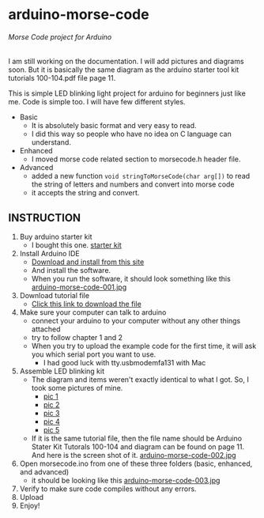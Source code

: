 arduino-morse-code
==================

###### Morse Code project for Arduino

I am still working on the documentation. I will add pictures and diagrams soon. But it is basically the same diagram as the arduino starter tool kit tutorials 100-104.pdf file page 11.



This is simple LED blinking light project for arduino for beginners just like me.
Code is simple too.  I will have few different styles.

* Basic
    * It is absolutely basic format and very easy to read.
    * I did this way so people who have no idea on C language can understand.
* Enhanced
    * I moved morse code related section to morsecode.h header file.
* Advanced
	* added a new function ````void stringToMorseCode(char arg[])```` to read the string of letters and numbers and convert into morse code
    * it accepts the string and convert.


## INSTRUCTION
1. Buy arduino starter kit
    * I bought this one. [starter kit](http://www.sainsmart.com/starter-kit/uno-r3-starter-kit/sainsmart-uno-r3-starter-kit-with-16-basic-arduino-projects.html)
2. Install Arduino IDE
    * [Download and install from this site](http://arduino.cc/en/main/software)
    * And install the software.
    * When you run the software, it should look something like this [arduino-morse-code-001.jpg][1]
3. Download tutorial file
    * [Click this link to download the file](http://www.sainsmart.com/zen/documents/20-013-100-104/SainSmart_Stater_Kit_Tutorals_100-104.rar)
4. Make sure your computer can talk to arduino
    * connect your arduino to your computer without any other things attached
    * try to follow chapter 1 and 2
    * When you try to upload the example code for the first time, it will ask you which serial port you want to use.
        * I had good luck with tty.usbmodemfa131 with Mac
5. Assemble LED blinking kit
    * The diagram and items weren't exactly identical to what I got. So, I took some pictures of mine.
        * [pic 1][4]
        * [pic 2][5]
        * [pic 3][6]
        * [pic 4][7]
        * [pic 5][8]
    * If it is the same tutorial file, then the file name should be Arduino Stater Kit Tutorals 100-104 and diagram can be found on page 11. And here is the screen shot of it. [arduino-morse-code-002.jpg][2]
6. Open morsecode.ino from one of these three folders (basic, enhanced, and advanced)
    * it should be looking like this [arduino-morse-code-003.jpg][3]
7. Verify to make sure code compiles without any errors.
8. Upload
9. Enjoy!


[1]: https://github.com/richardjoo/arduino-morse-code/blob/master/pictures/arduino-morse-code-001.jpg
[2]: https://github.com/richardjoo/arduino-morse-code/blob/master/pictures/arduino-morse-code-002.jpg
[3]: https://github.com/richardjoo/arduino-morse-code/blob/master/pictures/arduino-morse-code-003.jpg
[4]: https://github.com/richardjoo/arduino-morse-code/blob/master/pictures/arduino-morse-code-004.jpg
[5]: https://github.com/richardjoo/arduino-morse-code/blob/master/pictures/arduino-morse-code-005.jpg
[6]: https://github.com/richardjoo/arduino-morse-code/blob/master/pictures/arduino-morse-code-006.jpg
[7]: https://github.com/richardjoo/arduino-morse-code/blob/master/pictures/arduino-morse-code-007.jpg
[8]: https://github.com/richardjoo/arduino-morse-code/blob/master/pictures/arduino-morse-code-008.jpg
